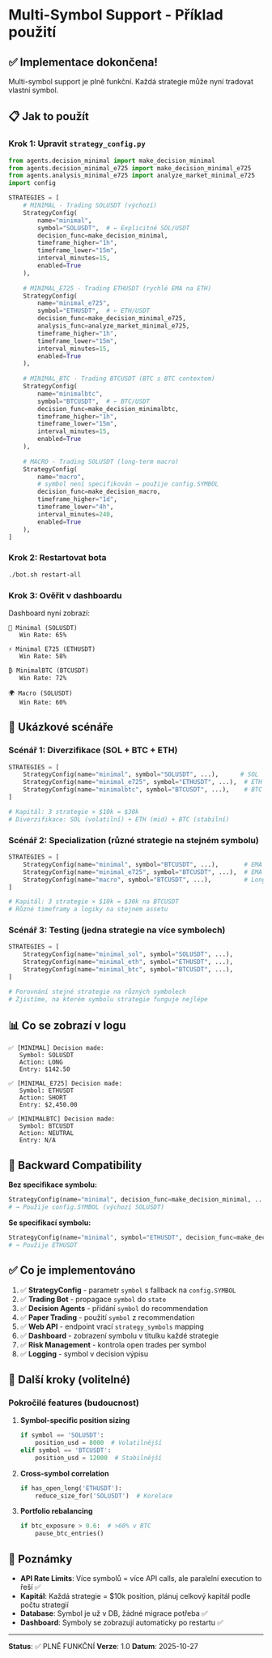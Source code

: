 # Multi-Symbol Support - Příklad použití

## ✅ Implementace dokončena!

Multi-symbol support je plně funkční. Každá strategie může nyní tradovat vlastní symbol.

## 📋 Jak to použít

### Krok 1: Upravit `strategy_config.py`

```python
from agents.decision_minimal import make_decision_minimal
from agents.decision_minimal_e725 import make_decision_minimal_e725
from agents.analysis_minimal_e725 import analyze_market_minimal_e725
import config

STRATEGIES = [
    # MINIMAL - Trading SOLUSDT (výchozí)
    StrategyConfig(
        name="minimal",
        symbol="SOLUSDT",  # ← Explicitně SOL/USDT
        decision_func=make_decision_minimal,
        timeframe_higher="1h",
        timeframe_lower="15m",
        interval_minutes=15,
        enabled=True
    ),
    
    # MINIMAL_E725 - Trading ETHUSDT (rychlé EMA na ETH)
    StrategyConfig(
        name="minimal_e725",
        symbol="ETHUSDT",  # ← ETH/USDT
        decision_func=make_decision_minimal_e725,
        analysis_func=analyze_market_minimal_e725,
        timeframe_higher="1h",
        timeframe_lower="15m",
        interval_minutes=15,
        enabled=True
    ),
    
    # MINIMAL_BTC - Trading BTCUSDT (BTC s BTC contextem)
    StrategyConfig(
        name="minimalbtc",
        symbol="BTCUSDT",  # ← BTC/USDT
        decision_func=make_decision_minimalbtc,
        timeframe_higher="1h",
        timeframe_lower="15m",
        interval_minutes=15,
        enabled=True
    ),
    
    # MACRO - Trading SOLUSDT (long-term macro)
    StrategyConfig(
        name="macro",
        # symbol není specifikován → použije config.SYMBOL
        decision_func=make_decision_macro,
        timeframe_higher="1d",
        timeframe_lower="4h",
        interval_minutes=240,
        enabled=True
    ),
]
```

### Krok 2: Restartovat bota

```bash
./bot.sh restart-all
```

### Krok 3: Ověřit v dashboardu

Dashboard nyní zobrazí:
```
🤖 Minimal (SOLUSDT)
   Win Rate: 65%
   
⚡ Minimal E725 (ETHUSDT)
   Win Rate: 58%
   
₿ MinimalBTC (BTCUSDT)
   Win Rate: 72%
   
🌍 Macro (SOLUSDT)
   Win Rate: 60%
```

## 🎯 Ukázkové scénáře

### Scénář 1: Diverzifikace (SOL + BTC + ETH)

```python
STRATEGIES = [
    StrategyConfig(name="minimal", symbol="SOLUSDT", ...),      # SOL
    StrategyConfig(name="minimal_e725", symbol="ETHUSDT", ...),  # ETH
    StrategyConfig(name="minimalbtc", symbol="BTCUSDT", ...),    # BTC
]

# Kapitál: 3 strategie × $10k = $30k
# Diverzifikace: SOL (volatilní) + ETH (mid) + BTC (stabilní)
```

### Scénář 2: Specialization (různé strategie na stejném symbolu)

```python
STRATEGIES = [
    StrategyConfig(name="minimal", symbol="BTCUSDT", ...),       # EMA 20/50 na BTC
    StrategyConfig(name="minimal_e725", symbol="BTCUSDT", ...),  # EMA 7/25 na BTC
    StrategyConfig(name="macro", symbol="BTCUSDT", ...),         # Long-term na BTC
]

# Kapitál: 3 strategie × $10k = $30k na BTCUSDT
# Různé timeframy a logiky na stejném assetu
```

### Scénář 3: Testing (jedna strategie na více symbolech)

```python
STRATEGIES = [
    StrategyConfig(name="minimal_sol", symbol="SOLUSDT", ...),
    StrategyConfig(name="minimal_eth", symbol="ETHUSDT", ...),
    StrategyConfig(name="minimal_btc", symbol="BTCUSDT", ...),
]

# Porovnání stejné strategie na různých symbolech
# Zjistíme, na kterém symbolu strategie funguje nejlépe
```

## 📊 Co se zobrazí v logu

```
✅ [MINIMAL] Decision made:
   Symbol: SOLUSDT
   Action: LONG
   Entry: $142.50

✅ [MINIMAL_E725] Decision made:
   Symbol: ETHUSDT
   Action: SHORT
   Entry: $2,450.00

✅ [MINIMALBTC] Decision made:
   Symbol: BTCUSDT
   Action: NEUTRAL
   Entry: N/A
```

## 🔄 Backward Compatibility

**Bez specifikace symbolu:**
```python
StrategyConfig(name="minimal", decision_func=make_decision_minimal, ...)
# → Použije config.SYMBOL (výchozí SOLUSDT)
```

**Se specifikací symbolu:**
```python
StrategyConfig(name="minimal", symbol="ETHUSDT", decision_func=make_decision_minimal, ...)
# → Použije ETHUSDT
```

## ✅ Co je implementováno

1. ✅ **StrategyConfig** - parametr `symbol` s fallback na `config.SYMBOL`
2. ✅ **Trading Bot** - propagace `symbol` do `state`
3. ✅ **Decision Agents** - přidání `symbol` do recommendation
4. ✅ **Paper Trading** - použití `symbol` z recommendation
5. ✅ **Web API** - endpoint vrací `strategy_symbols` mapping
6. ✅ **Dashboard** - zobrazení symbolu v titulku každé strategie
7. ✅ **Risk Management** - kontrola open trades per symbol
8. ✅ **Logging** - symbol v decision výpisu

## 🚀 Další kroky (volitelné)

### Pokročilé features (budoucnost)

1. **Symbol-specific position sizing**
   ```python
   if symbol == 'SOLUSDT':
       position_usd = 8000  # Volatilnější
   elif symbol == 'BTCUSDT':
       position_usd = 12000  # Stabilnější
   ```

2. **Cross-symbol correlation**
   ```python
   if has_open_long('ETHUSDT'):
       reduce_size_for('SOLUSDT')  # Korelace
   ```

3. **Portfolio rebalancing**
   ```python
   if btc_exposure > 0.6:  # >60% v BTC
       pause_btc_entries()
   ```

## 📝 Poznámky

- **API Rate Limits**: Více symbolů = více API calls, ale paralelní execution to řeší ✅
- **Kapitál**: Každá strategie = $10k position, plánuj celkový kapitál podle počtu strategií
- **Database**: Symbol je už v DB, žádné migrace potřeba ✅
- **Dashboard**: Symboly se zobrazují automaticky po restartu ✅

---

**Status**: ✅ PLNĚ FUNKČNÍ
**Verze**: 1.0
**Datum**: 2025-10-27


